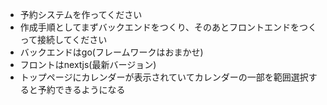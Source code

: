 - 予約システムを作ってください
- 作成手順としてまずバックエンドをつくり、そのあとフロントエンドをつくって接続してください
- バックエンドはgo(フレームワークはおまかせ)
- フロントはnextjs(最新バージョン)
- トップページにカレンダーが表示されていてカレンダーの一部を範囲選択すると予約できるようになる
